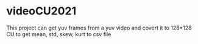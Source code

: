 # videoCU2021
This project can get yuv frames from a yuv video and covert it to 128*128 CU to get mean, std, skew, kurt to csv file
